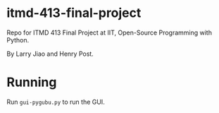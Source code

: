 # itmd-413-final-project
Repo for ITMD 413 Final Project at IIT, Open-Source Programming with Python.

By Larry Jiao and Henry Post.
# Running

Run `gui-pygubu.py` to run the GUI.
